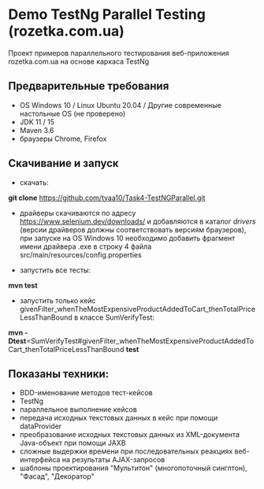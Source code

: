 # Demo TestNg Parallel Testing (rozetka.com.ua)
Проект примеров параллельного тестирования веб-приложения rozetka.com.ua на основе каркаса TestNg
## Предварительные требования
- OS Windows 10 / Linux Ubuntu 20.04 / Другие современные настольные OS (не проверено)
- JDK 11 / 15
- Maven 3.6
- браузеры Chrome, Firefox
## Скачивание и запуск
- скачать:

**git clone** https://github.com/tyaa10/Task4-TestNGParallel.git

- драйверы скачиваются по адресу https://www.selenium.dev/downloads/ и добавляются в каталог _drivers_ (версии драйверов должны соответствовать версиям браузеров), при запуске на OS Windows 10 необходимо добавить фрагмент имени драйвера .exe в строку 4 файла src/main/resources/config.properties

- запустить все тесты:

**mvn test**

- запустить только кейс givenFilter_whenTheMostExpensiveProductAddedToCart_thenTotalPriceLessThanBound в классе SumVerifyTest:

**mvn -Dtest**=SumVerifyTest#givenFilter_whenTheMostExpensiveProductAddedToCart_thenTotalPriceLessThanBound **test**

## Показаны техники:
- BDD-именование методов тест-кейсов
- TestNg
- параллельное выполнение кейсов
- передача исходных текстовых данных в кейс при помощи dataProvider
- преобразование исходных текстовых данных из XML-документа Java-объект при помощи JAXB
- сложные выдержки времени при последовательных реакциях веб-интерфейса на результаты AJAX-запросов
- шаблоны проектирования "Мультитон" (многопоточный синглтон), "Фасад", "Декоратор"